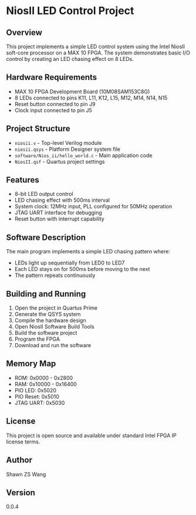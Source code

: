 # NiosII LED Control Project

## Overview
This project implements a simple LED control system using the Intel NiosII soft-core processor on a MAX 10 FPGA. The system demonstrates basic I/O control by creating an LED chasing effect on 8 LEDs.

## Hardware Requirements
- MAX 10 FPGA Development Board (10M08SAM153C8G)
- 8 LEDs connected to pins K11, L11, K12, L15, M12, M14, N14, N15
- Reset button connected to pin J9
- Clock input connected to pin J5

## Project Structure
- `niosii.v` - Top-level Verilog module
- `niosii.qsys` - Platform Designer system file
- `software/Nios_ii/hello_world.c` - Main application code
- `NiosII.qsf` - Quartus project settings

## Features
- 8-bit LED output control
- LED chasing effect with 500ms interval
- System clock: 12MHz input, PLL configured for 50MHz operation
- JTAG UART interface for debugging
- Reset button with interrupt capability

## Software Description
The main program implements a simple LED chasing pattern where:
- LEDs light up sequentially from LED0 to LED7
- Each LED stays on for 500ms before moving to the next
- The pattern repeats continuously

## Building and Running
1. Open the project in Quartus Prime
2. Generate the QSYS system
3. Compile the hardware design
4. Open NiosII Software Build Tools
5. Build the software project
6. Program the FPGA
7. Download and run the software

## Memory Map
- ROM: 0x0000 - 0x2800
- RAM: 0x10000 - 0x16400
- PIO LED: 0x5020
- PIO Reset: 0x5010
- JTAG UART: 0x5030

## License
This project is open source and available under standard Intel FPGA IP license terms.

## Author
Shawn ZS Wang

## Version
0.0.4

